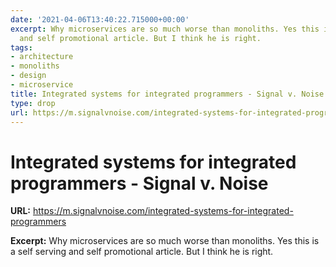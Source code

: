 ```yaml
---
date: '2021-04-06T13:40:22.715000+00:00'
excerpt: Why microservices are so much worse than monoliths. Yes this is a self serving
  and self promotional article. But I think he is right.
tags:
- architecture
- monoliths
- design
- microservice
title: Integrated systems for integrated programmers - Signal v. Noise
type: drop
url: https://m.signalvnoise.com/integrated-systems-for-integrated-programmers
---
```


# Integrated systems for integrated programmers - Signal v. Noise

**URL:** https://m.signalvnoise.com/integrated-systems-for-integrated-programmers

**Excerpt:** Why microservices are so much worse than monoliths. Yes this is a self serving and self promotional article. But I think he is right.
